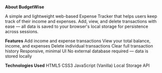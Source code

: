 **About BudgetWise**

A simple and lightweight web-based Expense Tracker that helps users keep track of their income and expenses. Add, view, and delete transactions with ease — all data is saved to your browser's local storage for persistence across sessions.

**Features**
Add income and expense transactions
View your total balance, income, and expenses
Delete individual transactions
Clear full transaction history
Responsive, minimal UI
No external database required — data is stored locally

**Technologies Used**
HTML5
CSS3
JavaScript (Vanilla)
Local Storage API

